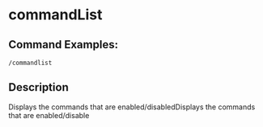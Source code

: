 # commandList

## Command Examples:
```
/commandlist
```

## Description

Displays the commands that are enabled/disabledDisplays the commands that are enabled/disable
